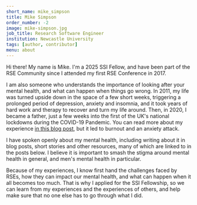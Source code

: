 ```yaml
---
short_name: mike_simpson
title: Mike Simpson
order_number: -2
image: mike-simpson.jpg
job_title: Research Software Engineer
institution: Newcastle University
tags: [author, contributor]
menu: about
---
```


Hi there! My name is Mike. I'm a 2025 SSI Fellow, and have been part of the RSE Community since
I attended my first RSE Conference in 2017.

I am also someone who understands the importance of looking after your mental health, and what can happen
when things go wrong. In 2011, my life was turned upside down in the space of a few short weeks,
triggering a prolonged period of depression, anxiety and insomnia, and it took years of hard work
and therapy to recover and turn my life around. Then, in 2020, I became a father, just a few weeks into
the first of the UK's national lockdowns during the COVID-19 Pandemic. You can read more about my experience
[in this blog post]({{site.baseurl}}/2025/03/14/backstory.html), but it led to burnout and an
anxiety attack.

I have spoken openly about my mental health, including writing about it in blog posts, short stories and
other resources, many of which are linked to in the posts below. I believe it is important
to smash the stigma around mental health in general, and men's mental health in particular.

Because of my experiences, I know first hand the challenges faced by RSEs, how they can impact our mental health,
and what can happen when it all becomes too much. That is why I applied for the SSI Fellowship, so we can learn from
my experiences and the experiences of others, and help make sure that no one else has to go through what I did.
